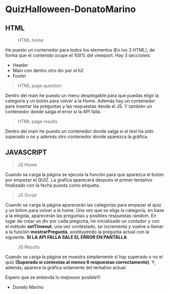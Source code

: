 # QuizHalloween-DonatoMarino

## HTML
>HTML home

He puesto un contenedor para todos los elementos (En los 3 HTML), de forma que el contenido ocupe el 100% del viewport.
Hay 3 secciones:

- Header
- Main con dentro otro div por el h2
- Footer

> HTML page question

Dentro del main he puesto un menu desplegable para que puedas eligir la categoría y un botón para volver a la Home.
Además hay un contenedor para insertar las preguntas y las respuestas desde el JS.
Y también un contenedor donde salga el error si la API falla.

> HTML page results

Dentro del main he puesto un contenedor donde salga si el test ha sido superado o no y además otro contenedor donde aparezca la gráfica.


## JAVASCRIPT
> JS Home

Cuando se carga la página se ejecuta la función para que aparezca el botón por empezar el QUIZ. La grafica aparecerá después el primer tentativo finalizado con la fecha puesta como etiqueta.

> JS Script

Cuando se carga la página aparecerán las categorías para empezar el quiz y un bóton para volver a la home.
Una vez que se eliga la categoría, en base a la elegida, aparecerán las preguntas y posibles respuestas random.
En lugar de crear un div por cada pregunta, he inicializado un contador y con el método **setTimeout**, una vez contestado, se incrementa y vuelve a llamar a la función **mostrarPregunta**, sostituyendo la pregunta actual con la siguiente.
**SI LA API FALLA SALE EL ERROR EN PANTALLA**

> JS Results

Cuando se carga la página se muestra simplemente si hay superado o no el quiz **(Superado si contestas al menos 6 respuestas correctamente)**.
Y, además, aparece la gráfica solamente del tentativo actual.


Espero que se entienda lo mejoooor posible!!! 
- Donato Marino
